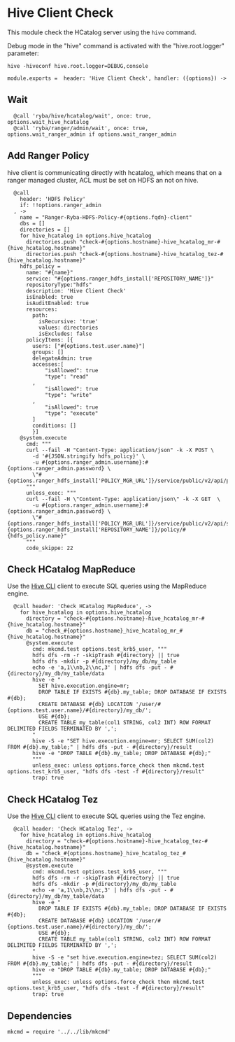 
# Hive Client Check

This module check the HCatalog server using the `hive` command.

Debug mode in the "hive" command is activated with the "hive.root.logger"
parameter:

```
hive -hiveconf hive.root.logger=DEBUG,console
```

    module.exports =  header: 'Hive Client Check', handler: ({options}) ->

## Wait

      @call 'ryba/hive/hcatalog/wait', once: true, options.wait_hive_hcatalog
      @call 'ryba/ranger/admin/wait', once: true, options.wait_ranger_admin if options.wait_ranger_admin

## Add Ranger Policy 
hive client is communicating directly with hcatalog, which means that on a ranger
managed cluster, ACL must be set on HDFS an not on hive.

      @call
        header: 'HDFS Policy'
        if: !!options.ranger_admin
      , ->
        name = "Ranger-Ryba-HDFS-Policy-#{options.fqdn}-client"
        dbs = []
        directories = []
        for hive_hcatalog in options.hive_hcatalog
          directories.push "check-#{options.hostname}-hive_hcatalog_mr-#{hive_hcatalog.hostname}"
          directories.push "check-#{options.hostname}-hive_hcatalog_tez-#{hive_hcatalog.hostname}"
        hdfs_policy =
          name: "#{name}"
          service: "#{options.ranger_hdfs_install['REPOSITORY_NAME']}"
          repositoryType:"hdfs"
          description: 'Hive Client Check'
          isEnabled: true
          isAuditEnabled: true
          resources:
            path:
              isRecursive: 'true'
              values: directories
              isExcludes: false
          policyItems: [{
            users: ["#{options.test.user.name}"]
            groups: []
            delegateAdmin: true
            accesses:[
                "isAllowed": true
                "type": "read"
            ,
                "isAllowed": true
                "type": "write"
            ,
                "isAllowed": true
                "type": "execute"
            ]
            conditions: []
            }]
        @system.execute
          cmd: """
          curl --fail -H "Content-Type: application/json" -k -X POST \
            -d '#{JSON.stringify hdfs_policy}' \
            -u #{options.ranger_admin.username}:#{options.ranger_admin.password} \
            \"#{options.ranger_hdfs_install['POLICY_MGR_URL']}/service/public/v2/api/policy\"
          """
          unless_exec: """
          curl --fail -H \"Content-Type: application/json\" -k -X GET  \
            -u #{options.ranger_admin.username}:#{options.ranger_admin.password} \
            \"#{options.ranger_hdfs_install['POLICY_MGR_URL']}/service/public/v2/api/service/#{options.ranger_hdfs_install['REPOSITORY_NAME']}/policy/#{hdfs_policy.name}"
          """
          code_skippe: 22

## Check HCatalog MapReduce

Use the [Hive CLI][hivecli] client to execute SQL queries using the MapReduce
engine.

      @call header: 'Check HCatalog MapReduce', ->
        for hive_hcatalog in options.hive_hcatalog
          directory = "check-#{options.hostname}-hive_hcatalog_mr-#{hive_hcatalog.hostname}"
          db = "check_#{options.hostname}_hive_hcatalog_mr_#{hive_hcatalog.hostname}"
          @system.execute
            cmd: mkcmd.test options.test_krb5_user, """
            hdfs dfs -rm -r -skipTrash #{directory} || true
            hdfs dfs -mkdir -p #{directory}/my_db/my_table
            echo -e 'a,1\\nb,2\\nc,3' | hdfs dfs -put - #{directory}/my_db/my_table/data
            hive -e "
              SET hive.execution.engine=mr;
              DROP TABLE IF EXISTS #{db}.my_table; DROP DATABASE IF EXISTS #{db};
              CREATE DATABASE #{db} LOCATION '/user/#{options.test.user.name}/#{directory}/my_db/';
              USE #{db};
              CREATE TABLE my_table(col1 STRING, col2 INT) ROW FORMAT DELIMITED FIELDS TERMINATED BY ',';
            "
            hive -S -e "SET hive.execution.engine=mr; SELECT SUM(col2) FROM #{db}.my_table;" | hdfs dfs -put - #{directory}/result
            hive -e "DROP TABLE #{db}.my_table; DROP DATABASE #{db};"
            """
            unless_exec: unless options.force_check then mkcmd.test options.test_krb5_user, "hdfs dfs -test -f #{directory}/result"
            trap: true

## Check HCatalog Tez

Use the [Hive CLI][hivecli] client to execute SQL queries using the Tez engine.

      @call header: 'Check HCatalog Tez', ->
        for hive_hcatalog in options.hive_hcatalog
          directory = "check-#{options.hostname}-hive_hcatalog_tez-#{hive_hcatalog.hostname}"
          db = "check_#{options.hostname}_hive_hcatalog_tez_#{hive_hcatalog.hostname}"
          @system.execute
            cmd: mkcmd.test options.test_krb5_user, """
            hdfs dfs -rm -r -skipTrash #{directory} || true
            hdfs dfs -mkdir -p #{directory}/my_db/my_table
            echo -e 'a,1\\nb,2\\nc,3' | hdfs dfs -put - #{directory}/my_db/my_table/data
            hive -e "
              DROP TABLE IF EXISTS #{db}.my_table; DROP DATABASE IF EXISTS #{db};
              CREATE DATABASE #{db} LOCATION '/user/#{options.test.user.name}/#{directory}/my_db/';
              USE #{db};
              CREATE TABLE my_table(col1 STRING, col2 INT) ROW FORMAT DELIMITED FIELDS TERMINATED BY ',';
            "
            hive -S -e "set hive.execution.engine=tez; SELECT SUM(col2) FROM #{db}.my_table;" | hdfs dfs -put - #{directory}/result
            hive -e "DROP TABLE #{db}.my_table; DROP DATABASE #{db};"
            """
            unless_exec: unless options.force_check then mkcmd.test options.test_krb5_user, "hdfs dfs -test -f #{directory}/result"
            trap: true

## Dependencies

    mkcmd = require '../../lib/mkcmd'

[hivecli]: https://cwiki.apache.org/confluence/display/Hive/LanguageManual+Cli
[beeline]: https://cwiki.apache.org/confluence/display/Hive/HiveServer2+Clients#HiveServer2Clients-Beeline%E2%80%93NewCommandLineShell
